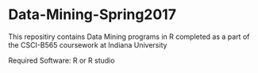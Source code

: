 # Data-Mining-Spring2017

This repositiry contains Data Mining programs in R completed as a part of the CSCI-B565 coursework at Indiana University

Required Software:
R or R studio
